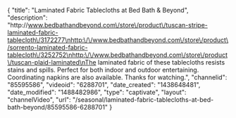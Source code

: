 {
    "title": "Laminated Fabric Tablecloths at Bed Bath & Beyond",
    "description": "http:\/\/www.bedbathandbeyond.com\/store\/product\/tuscan-stripe-laminated-fabric-tablecloth\/3172277\nhttp:\/\/www.bedbathandbeyond.com\/store\/product\/sorrento-laminated-fabric-tablecloth\/3252752\nhttp:\/\/www.bedbathandbeyond.com\/store\/product\/tuscan-plaid-laminated\nThe laminated fabric of these tablecloths resists stains and spills. Perfect for both indoor and outdoor entertaining. Coordinating napkins are also available. Thanks for watching.",
    "channelid": "85595586",
    "videoid": "6288701",
    "date_created": "1438648481",
    "date_modified": "1488482986",
    "type": "captivate",
    "layout": "channelVideo",
    "url": "\/seasonal\/laminated-fabric-tablecloths-at-bed-bath-beyond\/85595586-6288701"
}